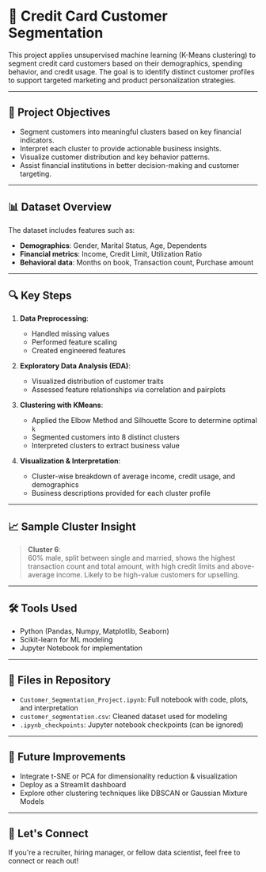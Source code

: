 # 🧠 Credit Card Customer Segmentation

This project applies unsupervised machine learning (K-Means clustering) to segment credit card customers based on their demographics, spending behavior, and credit usage. The goal is to identify distinct customer profiles to support targeted marketing and product personalization strategies.

---

## 📌 Project Objectives

- Segment customers into meaningful clusters based on key financial indicators.
- Interpret each cluster to provide actionable business insights.
- Visualize customer distribution and key behavior patterns.
- Assist financial institutions in better decision-making and customer targeting.

---

## 📊 Dataset Overview

The dataset includes features such as:

- **Demographics**: Gender, Marital Status, Age, Dependents
- **Financial metrics**: Income, Credit Limit, Utilization Ratio
- **Behavioral data**: Months on book, Transaction count, Purchase amount

---

## 🔍 Key Steps

1. **Data Preprocessing**:
   - Handled missing values
   - Performed feature scaling
   - Created engineered features

2. **Exploratory Data Analysis (EDA)**:
   - Visualized distribution of customer traits
   - Assessed feature relationships via correlation and pairplots

3. **Clustering with KMeans**:
   - Applied the Elbow Method and Silhouette Score to determine optimal `k`
   - Segmented customers into 8 distinct clusters
   - Interpreted clusters to extract business value

4. **Visualization & Interpretation**:
   - Cluster-wise breakdown of average income, credit usage, and demographics
   - Business descriptions provided for each cluster profile

---

## 📈 Sample Cluster Insight

> **Cluster 6**:  
> 60% male, split between single and married, shows the highest transaction count and total amount, with high credit limits and above-average income. Likely to be high-value customers for upselling.

---

## 🛠 Tools Used

- Python (Pandas, Numpy, Matplotlib, Seaborn)
- Scikit-learn for ML modeling
- Jupyter Notebook for implementation

---

## 📂 Files in Repository

- `Customer_Segmentation_Project.ipynb`: Full notebook with code, plots, and interpretation
- `customer_segmentation.csv`: Cleaned dataset used for modeling
- `.ipynb_checkpoints`: Jupyter notebook checkpoints (can be ignored)

---

## 🚀 Future Improvements

- Integrate t-SNE or PCA for dimensionality reduction & visualization
- Deploy as a Streamlit dashboard
- Explore other clustering techniques like DBSCAN or Gaussian Mixture Models

---

## 🤝 Let's Connect

If you're a recruiter, hiring manager, or fellow data scientist, feel free to connect or reach out!

